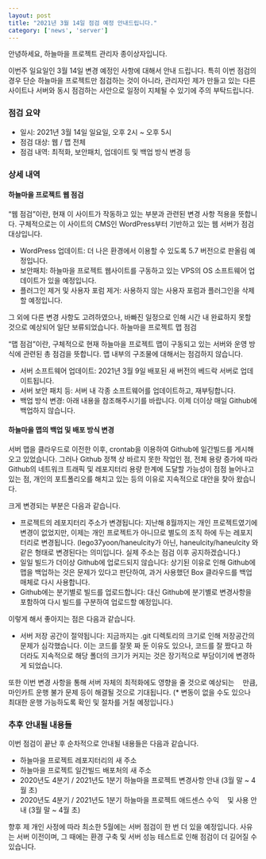 ```yaml
---
layout: post
title: "2021년 3월 14일 점검 예정 안내드립니다."
category: ['news', 'server']
---
```

안녕하세요, 하늘마을 프로젝트 관리자 종이상자입니다.

이번주 일요일인 3월 14일 변경 예정인 사항에 대해서 안내 드립니다. 특히 이번 점검의 경우 단순 하늘마을 프로젝트만 점검하는 것이 아니라, 관리자인 제가 만들고 있는 다른 사이트나 서버와 동시 점검하는 사안으로 일정이 지체될 수 있기에 주의 부탁드립니다.

### 점검 요약

- 일시: 2021년 3월 14일 일요일, 오후 2시 ~ 오후 5시
- 점검 대상: 웹 / 맵 전체
- 점검 내역: 최적화, 보안패치, 업데이트 및 백업 방식 변경 등

### 상세 내역

#### 하늘마을 프로젝트 웹 점검

“웹 점검”이란, 현재 이 사이트가 작동하고 있는 부분과 관련된 변경 사항 적용을 뜻합니다. 구체적으로는 이 사이트의 CMS인 WordPress부터 기반하고 있는 웹 서버가 점검 대상입니다.

- WordPress 업데이트: 더 나은 환경에서 이용할 수 있도록 5.7 버전으로 판올림 예정입니다.
- 보안패치: 하늘마을 프로젝트 웹사이트를 구동하고 있는 VPS의 OS 소프트웨어 업데이트가 있을 예정입니다.
- 플러그인 제거 및 사용자 포럼 제거: 사용하지 않는 사용자 포럼과 플러그인을 삭제할 예정입니다.

그 외에 다른 변경 사항도 고려하였으나, 바빠진 일정으로 인해 시간 내 완료하지 못할 것으로 예상되어 일단 보류되었습니다.
하늘마을 프로젝트 맵 점검

“맵 점검”이란, 구체적으로 현재 하늘마을 프로젝트 맵이 구동되고 있는 서버와 운영 방식에 관련된 총 점검을 뜻합니다. 맵 내부의 구조물에 대해서는 점검하지 않습니다.

- 서버 소프트웨어 업데이트: 2021년 3월 9일 배포된 새 버전의 베드락 서버로 업데이트됩니다.
- 서버 보안 패치 등: 서버 내 각종 소프트웨어를 업데이트하고, 재부팅합니다.
- 백업 방식 변경: 아래 내용을 참조해주시기를 바랍니다. 이제 더이상 매일 Github에 백업하지 않습니다.

#### 하늘마을 맵의 백업 및 배포 방식 변경

서버 맵을 클라우드로 이전한 이후, crontab을 이용하여 Github에 일간빌드를 게시해 오고 있었습니다. 그러나 Github 정책 상 바르지 못한 작업인 점, 전체 용량 증가에 따라 Github의 네트워크 트래픽 및 레포지터리 용량 한계에 도달할 가능성이 점점 늘어나고 있는 점, 개인의 포트폴리오를 해치고 있는 등의 이유로 지속적으로 대안을 찾아 왔습니다.

크게 변경되는 부분은 다음과 같습니다.

- 프로젝트의 레포지터리 주소가 변경됩니다: 지난해 8월까지는 개인 프로젝트였기에 변경이 없었지만, 이제는 개인 프로젝트가 아니므로 별도의 조직 하에 두는 레포지터리로 변경됩니다. (lego37yoon/haneulcity가 아닌, haneulcity/haneulcity 와 같은 형태로 변경된다는 의미입니다. 실제 주소는 점검 이후 공지하겠습니다.)
- 일일 빌드가 더이상 Github에 업로드되지 않습니다: 상기된 이유로 인해 Github에 맵을 백업하는 것은 문제가 있다고 판단하여, 과거 사용했던 Box 클라우드를 백업 매체로 다시 사용합니다.
- Github에는 분기별로 빌드를 업로드합니다: 대신 Github에 분기별로 변경사항을 포함하여 다시 빌드를 구분하여 업로드할 예정입니다.

이렇게 해서 좋아지는 점은 다음과 같습니다.
    
- 서버 저장 공간이 절약됩니다: 지금까지는 .git 디렉토리의 크기로 인해 저장공간의 문제가 심각했습니다. 이는 코드를 잘못 짜 둔 이유도 있으나, 코드를 잘 짰다고 하더라도 지속적으로 해당 폴더의 크기가 커지는 것은 장기적으로 부담이기에 변경하게 되었습니다.

또한 이번 변경 사항을 통해 서버 자체의 최적화에도 영향을 줄 것으로 예상되는 ᅟ만큼, 마인카트 운행 불가 문제 등이 해결될 것으로 기대됩니다. (* 변동이 없을 수도 있으나 최대한 운행 가능하도록 확인 및 절차를 거칠 예정입니다.)

### 추후 안내될 내용들

이번 점검이 끝난 후 순차적으로 안내될 내용들은 다음과 같습니다.

- 하늘마을 프로젝트 레포지터리의 새 주소
- 하늘마을 프로젝트 일간빌드 배포처의 새 주소
- 2020년도 4분기 / 2021년도 1분기 하늘마을 프로젝트 변경사항 안내 (3월 말 ~ 4월 초)
- 2020년도 4분기 / 2021년도 1분기 하늘마을 프로젝트 애드센스 수익 ᅟ및 사용 안내 (3월 말 ~ 4월 초)

향후 제 개인 사정에 따라 최소한 5월에는 서버 점검이 한 번 더 있을 예정입니다. 사유는 서버 이전이며, 그 때에는 환경 구축 및 서버 성능 테스트로 인해 점검이 더 길어질 수 있습니다.
